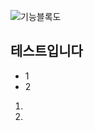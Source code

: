 ![기능블록도](https://user-images.githubusercontent.com/38070554/56327997-d6abbf00-61b7-11e9-8191-bccb86614047.png)


## 테스트입니다
- 1
- 2
1.
2.

